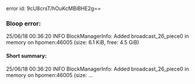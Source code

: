 error id: 9cU8crsT/hOuKcMBiBHE2g==
### Bloop error:

25/06/18 00:36:20 INFO BlockManagerInfo: Added broadcast_26_piece0 in memory on hpomen:46005 (size: 6.1 KiB, free: 4.5 GiB)
#### Short summary: 

25/06/18 00:36:20 INFO BlockManagerInfo: Added broadcast_26_piece0 in memory on hpomen:46005 (size: ...